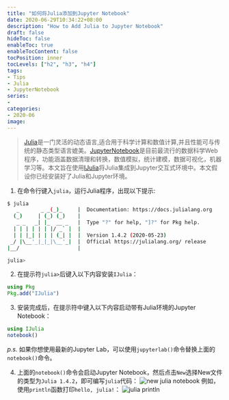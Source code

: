 ```yaml
---
title: "如何将Julia添加到Jupyter Notebook"
date: 2020-06-29T10:34:22+08:00
description: "How to Add Julia to Jupyter Notebook"
draft: false
hideToc: false
enableToc: true
enableTocContent: false
tocPosition: inner
tocLevels: ["h2", "h3", "h4"]
tags:
- Tips
- Julia
- JupyterNotebook
series:
-
categories:
- 2020-06
image:
---
```


>[Julia](https://julialang.org/)是一门灵活的动态语言,适合用于科学计算和数值计算,并且性能可与传统的静态类型语言媲美。[JupyterNotebook](http://jupyter.org/)是目前最流行的数据科学Web程序，功能涵盖数据清理和转换，数值模拟，统计建模，数据可视化，机器学习等。本文旨在使用[IJulia](https://github.com/JuliaLang/IJulia.jl)将Julia集成到Jupyter交互式环境中。本文假设你已经安装好了Julia和Jupyter环境。

1. 在命令行键入`julia`，运行Julia程序，出现以下提示:
```bash
$ julia
   _       _ _(_)_     |  Documentation: https://docs.julialang.org
  (_)     | (_) (_)    |
   _ _   _| |_  __ _   |  Type "?" for help, "]?" for Pkg help.
  | | | | | | |/ _` |  |
  | | |_| | | | (_| |  |  Version 1.4.2 (2020-05-23)
 _/ |\__'_|_|_|\__'_|  |  Official https://julialang.org/ release
|__/                   |

julia>
```

2. 在提示符`julia>`后键入以下内容安装`IJulia`：
```julia
using Pkg
Pkg.add("IJulia")
```

3. 安装完成后，在提示符中键入以下内容启动带有Julia环境的Jupyter Notebook：
```julia
using IJulia
notebook()
```
*p.s.* 如果你想使用最新的Jupyter Lab，可以使用`jupyterlab()`命令替换上面的`notebook()`命令。

4. 上面的`notebook()`命令会启动Jupyter Notebook，然后点击`New`选择New文件的类型为`Julia 1.4.2`，即可编写`julia`代码：
![new julia notebook](/img/new_julia_notebook.png)
例如，使用`println`函数打印`hello, julia!`：
![julia println](/img/use_julia_on_jupyter.png)